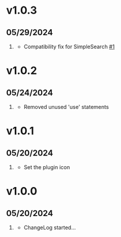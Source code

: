 # v1.0.3
## 05/29/2024

1. [](#bugfix)
   * Compatibility fix for SimpleSearch [#1](https://github.com/trilbymedia/grav-plugin-likes-ratings/issues/1)

# v1.0.2
## 05/24/2024

1. [](#improved)
   * Removed unused 'use' statements

# v1.0.1
## 05/20/2024

1. [](#new)
   * Set the plugin icon
   
# v1.0.0
## 05/20/2024

1. [](#new)
    * ChangeLog started...
